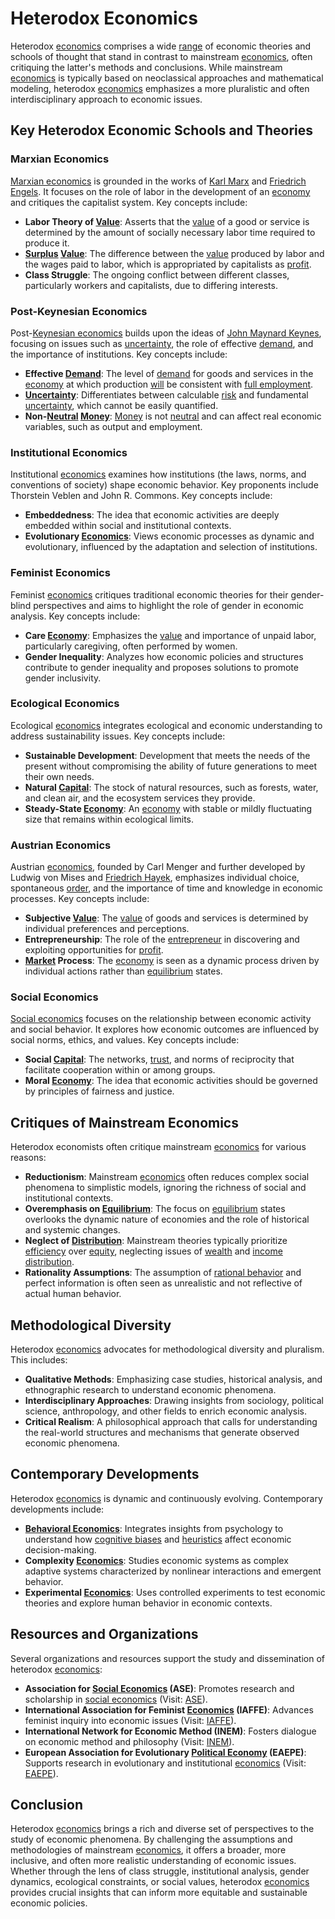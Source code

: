 # Heterodox Economics

Heterodox [economics](../e/economics.md) comprises a wide [range](../r/range.md) of economic theories and schools of thought that stand in contrast to mainstream [economics](../e/economics.md), often critiquing the latter's methods and conclusions. While mainstream [economics](../e/economics.md) is typically based on neoclassical approaches and mathematical modeling, heterodox [economics](../e/economics.md) emphasizes a more pluralistic and often interdisciplinary approach to economic issues.

## Key Heterodox Economic Schools and Theories

### Marxian Economics
[Marxian economics](../m/marxian_economics.md) is grounded in the works of [Karl Marx](../k/karl_marx.md) and [Friedrich Engels](../f/friedrich_engels.md). It focuses on the role of labor in the development of an [economy](../e/economy.md) and critiques the capitalist system. Key concepts include:

- **Labor Theory of [Value](../v/value.md)**: Asserts that the [value](../v/value.md) of a good or service is determined by the amount of socially necessary labor time required to produce it.
- **[Surplus](../s/surplus.md) [Value](../v/value.md)**: The difference between the [value](../v/value.md) produced by labor and the wages paid to labor, which is appropriated by capitalists as [profit](../p/profit.md).
- **Class Struggle**: The ongoing conflict between different classes, particularly workers and capitalists, due to differing interests.

### Post-Keynesian Economics
Post-[Keynesian economics](../k/keynesian_economics_in_trading.md) builds upon the ideas of [John Maynard Keynes](../j/john_maynard_keynes.md), focusing on issues such as [uncertainty](../u/uncertainty_in_trading.md), the role of effective [demand](../d/demand.md), and the importance of institutions. Key concepts include:

- **Effective [Demand](../d/demand.md)**: The level of [demand](../d/demand.md) for goods and services in the [economy](../e/economy.md) at which production [will](../w/will.md) be consistent with [full employment](../f/full_employment.md).
- **[Uncertainty](../u/uncertainty_in_trading.md)**: Differentiates between calculable [risk](../r/risk.md) and fundamental [uncertainty](../u/uncertainty_in_trading.md), which cannot be easily quantified.
- **Non-[Neutral](../n/neutral.md) [Money](../m/money.md)**: [Money](../m/money.md) is not [neutral](../n/neutral.md) and can affect real economic variables, such as output and employment.

### Institutional Economics
Institutional [economics](../e/economics.md) examines how institutions (the laws, norms, and conventions of society) shape economic behavior. Key proponents include Thorstein Veblen and John R. Commons. Key concepts include:

- **Embeddedness**: The idea that economic activities are deeply embedded within social and institutional contexts.
- **Evolutionary [Economics](../e/economics.md)**: Views economic processes as dynamic and evolutionary, influenced by the adaptation and selection of institutions.

### Feminist Economics
Feminist [economics](../e/economics.md) critiques traditional economic theories for their gender-blind perspectives and aims to highlight the role of gender in economic analysis. Key concepts include:

- **Care [Economy](../e/economy.md)**: Emphasizes the [value](../v/value.md) and importance of unpaid labor, particularly caregiving, often performed by women.
- **Gender Inequality**: Analyzes how economic policies and structures contribute to gender inequality and proposes solutions to promote gender inclusivity.

### Ecological Economics
Ecological [economics](../e/economics.md) integrates ecological and economic understanding to address sustainability issues. Key concepts include:

- **Sustainable Development**: Development that meets the needs of the present without compromising the ability of future generations to meet their own needs.
- **Natural [Capital](../c/capital.md)**: The stock of natural resources, such as forests, water, and clean air, and the ecosystem services they provide.
- **Steady-State [Economy](../e/economy.md)**: An [economy](../e/economy.md) with stable or mildly fluctuating size that remains within ecological limits.

### Austrian Economics
Austrian [economics](../e/economics.md), founded by Carl Menger and further developed by Ludwig von Mises and [Friedrich Hayek](../f/friedrich_hayek.md), emphasizes individual choice, spontaneous [order](../o/order.md), and the importance of time and knowledge in economic processes. Key concepts include:

- **Subjective [Value](../v/value.md)**: The [value](../v/value.md) of goods and services is determined by individual preferences and perceptions.
- **Entrepreneurship**: The role of the [entrepreneur](../e/entrepreneur.md) in discovering and exploiting opportunities for [profit](../p/profit.md).
- **[Market](../m/market.md) Process**: The [economy](../e/economy.md) is seen as a dynamic process driven by individual actions rather than [equilibrium](../e/equilibrium.md) states.

### Social Economics
[Social economics](../s/social_economics.md) focuses on the relationship between economic activity and social behavior. It explores how economic outcomes are influenced by social norms, ethics, and values. Key concepts include:

- **Social [Capital](../c/capital.md)**: The networks, [trust](../t/trust.md), and norms of reciprocity that facilitate cooperation within or among groups.
- **Moral [Economy](../e/economy.md)**: The idea that economic activities should be governed by principles of fairness and justice.

## Critiques of Mainstream Economics

Heterodox economists often critique mainstream [economics](../e/economics.md) for various reasons:

- **Reductionism**: Mainstream [economics](../e/economics.md) often reduces complex social phenomena to simplistic models, ignoring the richness of social and institutional contexts.
- **Overemphasis on [Equilibrium](../e/equilibrium.md)**: The focus on [equilibrium](../e/equilibrium.md) states overlooks the dynamic nature of economies and the role of historical and systemic changes.
- **Neglect of [Distribution](../d/distribution.md)**: Mainstream theories typically prioritize [efficiency](../e/efficiency.md) over [equity](../e/equity.md), neglecting issues of [wealth](../w/wealth.md) and [income](../i/income.md) [distribution](../d/distribution.md).
- **Rationality Assumptions**: The assumption of [rational behavior](../r/rational_behavior.md) and perfect information is often seen as unrealistic and not reflective of actual human behavior.

## Methodological Diversity

Heterodox [economics](../e/economics.md) advocates for methodological diversity and pluralism. This includes:

- **Qualitative Methods**: Emphasizing case studies, historical analysis, and ethnographic research to understand economic phenomena.
- **Interdisciplinary Approaches**: Drawing insights from sociology, political science, anthropology, and other fields to enrich economic analysis.
- **Critical Realism**: A philosophical approach that calls for understanding the real-world structures and mechanisms that generate observed economic phenomena.

## Contemporary Developments

Heterodox [economics](../e/economics.md) is dynamic and continuously evolving. Contemporary developments include:

- **[Behavioral Economics](../b/behavioral_economics.md)**: Integrates insights from psychology to understand how [cognitive biases](../c/cognitive_biases_in_trading.md) and [heuristics](../h/heuristics.md) affect economic decision-making.
- **Complexity [Economics](../e/economics.md)**: Studies economic systems as complex adaptive systems characterized by nonlinear interactions and emergent behavior.
- **Experimental [Economics](../e/economics.md)**: Uses controlled experiments to test economic theories and explore human behavior in economic contexts.

## Resources and Organizations

Several organizations and resources support the study and dissemination of heterodox [economics](../e/economics.md):

- **Association for [Social Economics](../s/social_economics.md) (ASE)**: Promotes research and scholarship in [social economics](../s/social_economics.md) (Visit: [ASE](https://socialeconomics.org/)).
- **International Association for Feminist [Economics](../e/economics.md) (IAFFE)**: Advances feminist inquiry into economic issues (Visit: [IAFFE](https://www.iaffe.org/)).
- **International Network for Economic Method (INEM)**: Fosters dialogue on economic method and philosophy (Visit: [INEM](https://www.inem.bwl.uni-muenchen.de/)).
- **European Association for Evolutionary [Political Economy](../p/political_economy.md) (EAEPE)**: Supports research in evolutionary and institutional [economics](../e/economics.md) (Visit: [EAEPE](https://eaepe.org/)).

## Conclusion

Heterodox [economics](../e/economics.md) brings a rich and diverse set of perspectives to the study of economic phenomena. By challenging the assumptions and methodologies of mainstream [economics](../e/economics.md), it offers a broader, more inclusive, and often more realistic understanding of economic issues. Whether through the lens of class struggle, institutional analysis, gender dynamics, ecological constraints, or social values, heterodox [economics](../e/economics.md) provides crucial insights that can inform more equitable and sustainable economic policies.